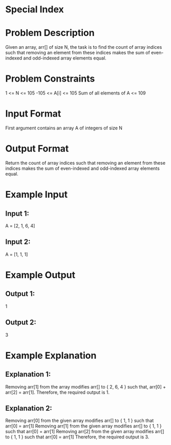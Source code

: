 #  Special Index

# Problem Description

Given an array, arr[] of size N, the task is to find the count of array indices such that removing an element from these indices makes the sum of even-indexed and odd-indexed array elements equal.

# Problem Constraints

1 <= N <= 105
-105 <= A[i] <= 105
Sum of all elements of A <= 109


# Input Format
First argument contains an array A of integers of size N

# Output Format
Return the count of array indices such that removing an element from these indices makes the sum of even-indexed and odd-indexed array elements equal.

# Example Input

## Input 1:
A = [2, 1, 6, 4]

## Input 2:
A = [1, 1, 1]

# Example Output

## Output 1:
1
## Output 2:
3

# Example Explanation
## Explanation 1:
Removing arr[1] from the array modifies arr[] to { 2, 6, 4 } such that, arr[0] + arr[2] = arr[1].
Therefore, the required output is 1.

## Explanation 2:

Removing arr[0] from the given array modifies arr[] to { 1, 1 } such that arr[0] = arr[1]
Removing arr[1] from the given array modifies arr[] to { 1, 1 } such that arr[0] = arr[1]
Removing arr[2] from the given array modifies arr[] to { 1, 1 } such that arr[0] = arr[1]
Therefore, the required output is 3.

